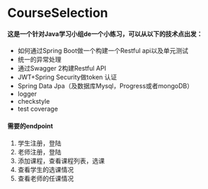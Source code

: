 # CourseSelection

#### 这是一个针对Java学习小组de一个小练习，可以从以下的技术点出发：
- 如何通过Spring Boot做一个构建一个Restful api以及单元测试
- 统一的异常处理
- 通过Swagger 2构建Restful API
- JWT+Spring Security做token 认证
- Spring Data Jpa（及数据库Mysql，Progress或者mongoDB）
- logger
- checkstyle
- test coverage


#### 需要的endpoint
1. 学生注册，登陆
2. 老师注册，登陆
3. 添加课程，查看课程列表，选课
4. 查看学生的选课情况
5. 查看老师的任课情况